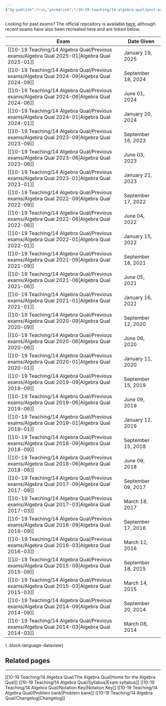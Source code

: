 ```yaml
---
{"dg-publish":true,"permalink":"/10-19-teaching/14-algebra-qual/past-exams/","updated":"2025-04-22T20:44:38-07:00"}
---
```


Looking for past exams? The official repository is available [here](https://math.calpoly.edu/degree-ms/sample-exams), although recent exams have also been recreated here and are linked below.

| Exam                                                                                            | Date Given         |
| ----------------------------------------------------------------------------------------------- | ------------------ |
| [[10-19 Teaching/14 Algebra Qual/Previous exams/Algebra Qual 2025-01\|Algebra Qual 2025-01]] | January 19, 2025   |
| [[10-19 Teaching/14 Algebra Qual/Previous exams/Algebra Qual 2024-09\|Algebra Qual 2024-09]] | September 18, 2024 |
| [[10-19 Teaching/14 Algebra Qual/Previous exams/Algebra Qual 2024-06\|Algebra Qual 2024-06]] | June 01, 2024      |
| [[10-19 Teaching/14 Algebra Qual/Previous exams/Algebra Qual 2024-01\|Algebra Qual 2024-01]] | January 20, 2024   |
| [[10-19 Teaching/14 Algebra Qual/Previous exams/Algebra Qual 2023-09\|Algebra Qual 2023-09]] | September 16, 2023 |
| [[10-19 Teaching/14 Algebra Qual/Previous exams/Algebra Qual 2023-06\|Algebra Qual 2023-06]] | June 03, 2023      |
| [[10-19 Teaching/14 Algebra Qual/Previous exams/Algebra Qual 2023-01\|Algebra Qual 2023-01]] | January 21, 2023   |
| [[10-19 Teaching/14 Algebra Qual/Previous exams/Algebra Qual 2022-09\|Algebra Qual 2022-09]] | September 17, 2022 |
| [[10-19 Teaching/14 Algebra Qual/Previous exams/Algebra Qual 2022-06\|Algebra Qual 2022-06]] | June 04, 2022      |
| [[10-19 Teaching/14 Algebra Qual/Previous exams/Algebra Qual 2022-01\|Algebra Qual 2022-01]] | January 15, 2022   |
| [[10-19 Teaching/14 Algebra Qual/Previous exams/Algebra Qual 2021-09\|Algebra Qual 2021-09]] | September 18, 2021 |
| [[10-19 Teaching/14 Algebra Qual/Previous exams/Algebra Qual 2021-06\|Algebra Qual 2021-06]] | June 05, 2021      |
| [[10-19 Teaching/14 Algebra Qual/Previous exams/Algebra Qual 2021-01\|Algebra Qual 2021-01]] | January 16, 2021   |
| [[10-19 Teaching/14 Algebra Qual/Previous exams/Algebra Qual 2020-09\|Algebra Qual 2020-09]] | September 12, 2020 |
| [[10-19 Teaching/14 Algebra Qual/Previous exams/Algebra Qual 2020-06\|Algebra Qual 2020-06]] | June 06, 2020      |
| [[10-19 Teaching/14 Algebra Qual/Previous exams/Algebra Qual 2020-01\|Algebra Qual 2020-01]] | January 11, 2020   |
| [[10-19 Teaching/14 Algebra Qual/Previous exams/Algebra Qual 2019-09\|Algebra Qual 2019-09]] | September 15, 2019 |
| [[10-19 Teaching/14 Algebra Qual/Previous exams/Algebra Qual 2019-06\|Algebra Qual 2019-06]] | June 09, 2019      |
| [[10-19 Teaching/14 Algebra Qual/Previous exams/Algebra Qual 2019-01\|Algebra Qual 2019-01]] | January 12, 2019   |
| [[10-19 Teaching/14 Algebra Qual/Previous exams/Algebra Qual 2018-09\|Algebra Qual 2018-09]] | September 15, 2018 |
| [[10-19 Teaching/14 Algebra Qual/Previous exams/Algebra Qual 2018-06\|Algebra Qual 2018-06]] | June 09, 2018      |
| [[10-19 Teaching/14 Algebra Qual/Previous exams/Algebra Qual 2017-09\|Algebra Qual 2017-09]] | September 09, 2017 |
| [[10-19 Teaching/14 Algebra Qual/Previous exams/Algebra Qual 2017-03\|Algebra Qual 2017-03]] | March 18, 2017     |
| [[10-19 Teaching/14 Algebra Qual/Previous exams/Algebra Qual 2016-09\|Algebra Qual 2016-09]] | September 17, 2016 |
| [[10-19 Teaching/14 Algebra Qual/Previous exams/Algebra Qual 2016-03\|Algebra Qual 2016-03]] | March 12, 2016     |
| [[10-19 Teaching/14 Algebra Qual/Previous exams/Algebra Qual 2015-09\|Algebra Qual 2015-09]] | September 18, 2015 |
| [[10-19 Teaching/14 Algebra Qual/Previous exams/Algebra Qual 2015-03\|Algebra Qual 2015-03]] | March 14, 2015     |
| [[10-19 Teaching/14 Algebra Qual/Previous exams/Algebra Qual 2014-09\|Algebra Qual 2014-09]] | September 20, 2014 |
| [[10-19 Teaching/14 Algebra Qual/Previous exams/Algebra Qual 2014-03\|Algebra Qual 2014-03]] | March 08, 2014     |

{ .block-language-dataview}

## Related pages
---

[[10-19 Teaching/14 Algebra Qual/The Algebra Qual\|Home for the Algebra Qual]]
[[10-19 Teaching/14 Algebra Qual/Syllabus\|Exam syllabus]]
[[10-19 Teaching/14 Algebra Qual/Notation Key\|Notation Key]]
[[10-19 Teaching/14 Algebra Qual/Problem bank\|Problem bank]]
[[10-19 Teaching/14 Algebra Qual/Changelog\|Changelog]]